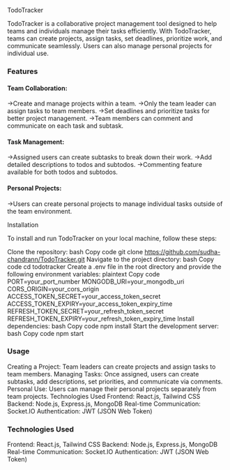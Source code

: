 TodoTracker

TodoTracker is a collaborative project management tool designed to help teams and individuals manage their tasks efficiently. With TodoTracker, teams can create projects, assign tasks, set deadlines, prioritize work, and communicate seamlessly. Users can also manage personal projects for individual use.

<h3>Features</h3>

<h4>Team Collaboration:</h4>
    ->Create and manage projects within a team.
    ->Only the team leader can assign tasks to team members.
    ->Set deadlines and prioritize tasks for better project management.
    ->Team members can comment and communicate on each task and subtask.
    
<h4>Task Management:</h4>
    ->Assigned users can create subtasks to break down their work.
    ->Add detailed descriptions to todos and subtodos.
    ->Commenting feature available for both todos and subtodos.
<h4>Personal Projects:</h4>
      ->Users can create personal projects to manage individual tasks outside of the team environment.


     
Installation

To install and run TodoTracker on your local machine, follow these steps:


Clone the repository:
bash
Copy code
git clone https://github.com/sudha-chandrann/TodoTracker.git
Navigate to the project directory:
bash
Copy code
cd todotracker
Create a .env file in the root directory and provide the following environment variables:
plaintext
Copy code
PORT=your_port_number
MONGODB_URI=your_mongodb_uri
CORS_ORIGIN=your_cors_origin
ACCESS_TOKEN_SECRET=your_access_token_secret
ACCESS_TOKEN_EXPIRY=your_access_token_expiry_time
REFRESH_TOKEN_SECRET=your_refresh_token_secret
REFRESH_TOKEN_EXPIRY=your_refresh_token_expiry_time
Install dependencies:
bash
Copy code
npm install
Start the development server:
bash
Copy code
npm start


<h3>Usage</h3>
Creating a Project: Team leaders can create projects and assign tasks to team members.
Managing Tasks: Once assigned, users can create subtasks, add descriptions, set priorities, and communicate via comments.
Personal Use: Users can manage their personal projects separately from team projects.
Technologies Used
Frontend: React.js, Tailwind CSS
Backend: Node.js, Express.js, MongoDB
Real-time Communication: Socket.IO
Authentication: JWT (JSON Web Token)



<h3>Technologies Used</h3>
Frontend: React.js, Tailwind CSS
Backend: Node.js, Express.js, MongoDB
Real-time Communication: Socket.IO
Authentication: JWT (JSON Web Token)
